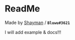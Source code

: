 # ReadMe
Made by [Shayman](https://v3rmillion.net/member.php?action=profile&uid=1289763) / **`Bluwu#3621`**

I will add example & docs!!!
